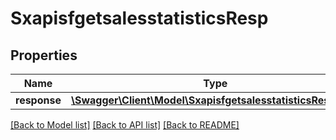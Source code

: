 # SxapisfgetsalesstatisticsResp

## Properties
Name | Type | Description | Notes
------------ | ------------- | ------------- | -------------
**response** | [**\Swagger\Client\Model\SxapisfgetsalesstatisticsResponse**](SxapisfgetsalesstatisticsResponse.md) |  | [optional] 

[[Back to Model list]](../README.md#documentation-for-models) [[Back to API list]](../README.md#documentation-for-api-endpoints) [[Back to README]](../README.md)


